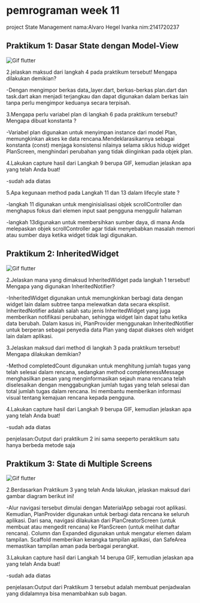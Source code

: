 # pemrograman week 11
project State Management
nama:Alvaro Hegel Ivanka
nim:2141720237

## Praktikum 1: Dasar State dengan Model-View
![Gif flutter](docs/p1.gif)

2.jelaskan maksud dari langkah 4 pada praktikum tersebut! Mengapa dilakukan demikian?

-Dengan mengimpor berkas data_layer.dart, berkas-berkas plan.dart dan task.dart akan menjadi terjangkau dan dapat digunakan dalam berkas lain tanpa perlu mengimpor keduanya secara terpisah. 

3.Mengapa perlu variabel plan di langkah 6 pada praktikum tersebut? Mengapa dibuat konstanta ?

-Variabel plan digunakan untuk menyimpan instance dari model Plan, memungkinkan akses ke data rencana.Mendeklarasikannya sebagai konstanta (const) menjaga konsistensi nilainya selama siklus hidup widget PlanScreen, menghindari perubahan yang tidak diinginkan pada objek plan.

4.Lakukan capture hasil dari Langkah 9 berupa GIF, kemudian jelaskan apa yang telah Anda buat!

-sudah ada diatas

5.Apa kegunaan method pada Langkah 11 dan 13 dalam lifecyle state ?

-langkah 11 digunakan untuk menginisialisasi objek scrollController dan menghapus fokus dari elemen input saat pengguna menggulir halaman

-langkah 13digunakan untuk membersihkan sumber daya, di mana Anda melepaskan objek scrollController agar tidak menyebabkan masalah memori atau sumber daya ketika widget tidak lagi digunakan.

## Praktikum 2: InheritedWidget
![Gif flutter](docs/p2.gif)

2.Jelaskan mana yang dimaksud InheritedWidget pada langkah 1 tersebut! Mengapa yang digunakan InheritedNotifier?

-InheritedWidget digunakan untuk memungkinkan berbagi data dengan widget lain dalam subtree tanpa melewatkan data secara eksplisit. InheritedNotifier adalah salah satu jenis InheritedWidget yang juga memberikan notifikasi perubahan, sehingga widget lain dapat tahu ketika data berubah. Dalam kasus ini, PlanProvider menggunakan InheritedNotifier untuk berperan sebagai penyedia data Plan yang dapat diakses oleh widget lain dalam aplikasi.

3.Jelaskan maksud dari method di langkah 3 pada praktikum tersebut! Mengapa dilakukan demikian?

-Method completedCount digunakan untuk menghitung jumlah tugas yang telah selesai dalam rencana, sedangkan method completenessMessage menghasilkan pesan yang menginformasikan sejauh mana rencana telah diselesaikan dengan menggabungkan jumlah tugas yang telah selesai dan total jumlah tugas dalam rencana. Ini membantu memberikan informasi visual tentang kemajuan rencana kepada pengguna.

4.Lakukan capture hasil dari Langkah 9 berupa GIF, kemudian jelaskan apa yang telah Anda buat!

-sudah ada diatas

penjelasan:Output dari praktikum 2 ini sama seeperto peraktikum satu hanya berbeda metode saja


## Praktikum 3: State di Multiple Screens

![Gif flutter](docs/p3.png)

2.Berdasarkan Praktikum 3 yang telah Anda lakukan, jelaskan maksud dari gambar diagram berikut ini!

-Alur navigasi tersebut dimulai dengan MaterialApp sebagai root aplikasi. Kemudian, PlanProvider digunakan untuk berbagi data rencana ke seluruh aplikasi. Dari sana, navigasi dilakukan dari PlanCreatorScreen (untuk membuat atau mengedit rencana) ke PlanScreen (untuk melihat daftar rencana). Column dan Expanded digunakan untuk mengatur elemen dalam tampilan. Scaffold memberikan kerangka tampilan aplikasi, dan SafeArea memastikan tampilan aman pada berbagai perangkat.

3.Lakukan capture hasil dari Langkah 14 berupa GIF, kemudian jelaskan apa yang telah Anda buat!

-sudah ada diatas 

penjelasan:Output dari Praktikum 3 tersebut adalah membuat penjadwalan yang didalamnya bisa menambahkan sub bagan.